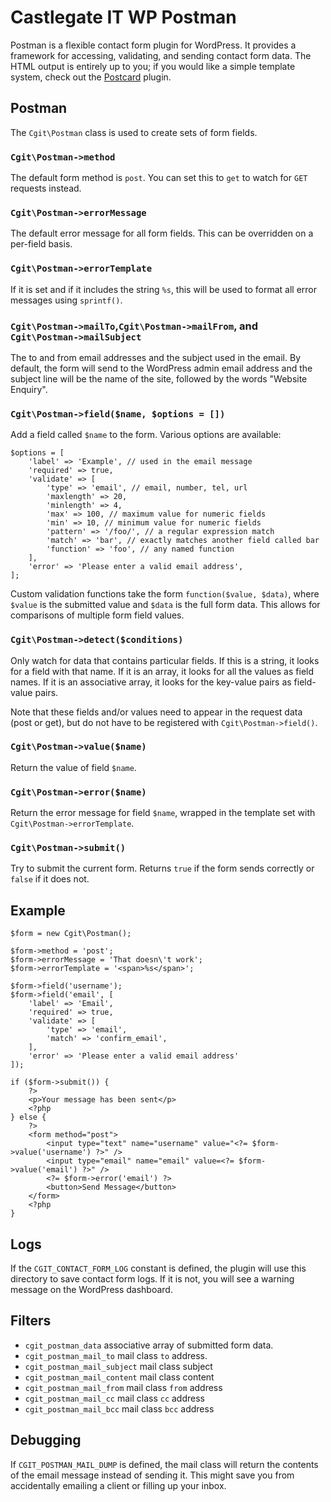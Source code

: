 # Castlegate IT WP Postman #

Postman is a flexible contact form plugin for WordPress. It provides a framework for accessing, validating, and sending contact form data. The HTML output is entirely up to you; if you would like a simple template system, check out the [Postcard](http://github.com/castlegateit/cgit-wp-postcard) plugin.

## Postman ##

The `Cgit\Postman` class is used to create sets of form fields.

### `Cgit\Postman->method` ###

The default form method is `post`. You can set this to `get` to watch for `GET` requests instead.

### `Cgit\Postman->errorMessage` ###

The default error message for all form fields. This can be overridden on a per-field basis.

### `Cgit\Postman->errorTemplate` ###

If it is set and if it includes the string `%s`, this will be used to format all error messages using `sprintf()`.

### `Cgit\Postman->mailTo`,`Cgit\Postman->mailFrom`, and `Cgit\Postman->mailSubject` ###

The to and from email addresses and the subject used in the email. By default, the form will send to the WordPress admin email address and the subject line will be the name of the site, followed by the words "Website Enquiry".

### `Cgit\Postman->field($name, $options = [])` ###

Add a field called `$name` to the form. Various options are available:

    $options = [
        'label' => 'Example', // used in the email message
        'required' => true,
        'validate' => [
            'type' => 'email', // email, number, tel, url
            'maxlength' => 20,
            'minlength' => 4,
            'max' => 100, // maximum value for numeric fields
            'min' => 10, // minimum value for numeric fields
            'pattern' => '/foo/', // a regular expression match
            'match' => 'bar', // exactly matches another field called bar
            'function' => 'foo', // any named function
        ],
        'error' => 'Please enter a valid email address',
    ];

Custom validation functions take the form `function($value, $data)`, where `$value` is the submitted value and `$data` is the full form data. This allows for comparisons of multiple form field values.

### `Cgit\Postman->detect($conditions)` ###

Only watch for data that contains particular fields. If this is a string, it looks for a field with that name. If it is an array, it looks for all the values as field names. If it is an associative array, it looks for the key-value pairs as field-value pairs.

Note that these fields and/or values need to appear in the request data (post or get), but do not have to be registered with `Cgit\Postman->field()`.

### `Cgit\Postman->value($name)` ###

Return the value of field `$name`.

### `Cgit\Postman->error($name)` ###

Return the error message for field `$name`, wrapped in the template set with `Cgit\Postman->errorTemplate`.

### `Cgit\Postman->submit()` ###

Try to submit the current form. Returns `true` if the form sends correctly or `false` if it does not.

## Example ##

    $form = new Cgit\Postman();

    $form->method = 'post';
    $form->errorMessage = 'That doesn\'t work';
    $form->errorTemplate = '<span>%s</span>';

    $form->field('username');
    $form->field('email', [
        'label' => 'Email',
        'required' => true,
        'validate' => [
            'type' => 'email',
            'match' => 'confirm_email',
        ],
        'error' => 'Please enter a valid email address'
    ]);

    if ($form->submit()) {
        ?>
        <p>Your message has been sent</p>
        <?php
    } else {
        ?>
        <form method="post">
            <input type="text" name="username" value="<?= $form->value('username') ?>" />
            <input type="email" name="email" value=<?= $form->value('email') ?>" />
            <?= $form->error('email') ?>
            <button>Send Message</button>
        </form>
        <?php
    }

## Logs ##

If the `CGIT_CONTACT_FORM_LOG` constant is defined, the plugin will use this directory to save contact form logs. If it is not, you will see a warning message on the WordPress dashboard.

## Filters ##

*   `cgit_postman_data` associative array of submitted form data.
*   `cgit_postman_mail_to` mail class `to` address.
*   `cgit_postman_mail_subject` mail class subject
*   `cgit_postman_mail_content` mail class content
*   `cgit_postman_mail_from` mail class `from` address
*   `cgit_postman_mail_cc` mail class `cc` address
*   `cgit_postman_mail_bcc` mail class `bcc` address

## Debugging ##

If `CGIT_POSTMAN_MAIL_DUMP` is defined, the mail class will return the contents of the email message instead of sending it. This might save you from accidentally emailing a client or filling up your inbox.
